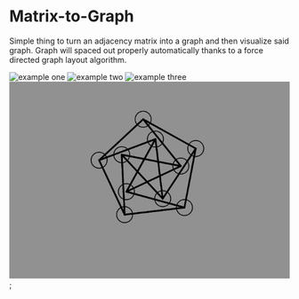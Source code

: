 # Matrix-to-Graph
Simple thing to turn an adjacency matrix into a graph and then visualize said graph.
Graph will spaced out properly automatically thanks to a
force directed graph layout algorithm.

![example one](one.png)
![example two](two.png)
![example three](three.png)
![example four](four.png);
